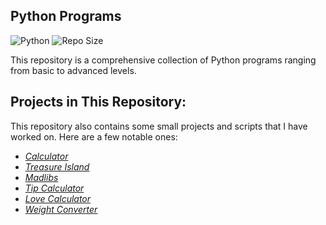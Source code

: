 ## Python Programs

![Python](https://img.shields.io/badge/Python-3.9-blue?style=flat-square)
![Repo Size](https://img.shields.io/github/repo-size/gurpreetk3012/Python_programs)

This repository is a comprehensive collection of Python programs ranging from basic to advanced levels.

## Projects in This Repository:

This repository also contains some small projects and scripts that I have worked on. Here are a few notable ones:  

- *[Calculator](https://github.com/gurpreetk3012/Python_programs/blob/main/Python_Projects/Calculator.py)*
- *[Treasure Island](https://github.com/gurpreetk3012/Python_programs/blob/main/Python_Projects/Treasure_Island.py)*
- *[Madlibs](https://github.com/gurpreetk3012/Python_programs/blob/main/Python_Projects/Madlibs.py)*
- *[Tip Calculator](https://github.com/gurpreetk3012/Python_programs/blob/main/Python_Projects/Tip_calculator.py)*
- *[Love Calculator](https://github.com/gurpreetk3012/Python_programs/blob/main/Python_Projects/LoveCalculator.py)*
- *[Weight Converter](https://github.com/gurpreetk3012/Python_programs/blob/main/Python_Projects/WeightConverter.py)*
